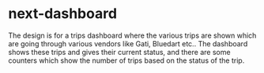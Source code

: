 # next-dashboard
The design is for a trips dashboard where the various trips are shown which are going through various vendors like Gati, Bluedart etc.. The dashboard shows these trips and gives their current status, and there are some counters which show the number of trips based on the status of the trip.
